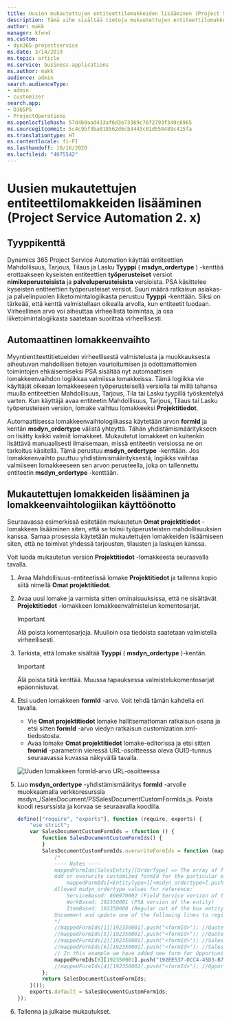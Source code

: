 ```yaml
---
title: Uusien mukautettujen entiteettilomakkeiden lisääminen (Project Service Automation 2. x)
description: Tämä aihe sisältää tietoja mukautettujen entiteettilomakkeiden lisäämisestä mahdollisuuksille, tarjouksille tai laskuille Dynamics 365 Project Service Automationin versiossa 2.x.
author: makk
manager: kfend
ms.custom:
- dyn365-projectservice
ms.date: 3/14/2019
ms.topic: article
ms.service: business-applications
ms.author: makk
audience: admin
search.audienceType:
- admin
- customizer
search.app:
- D365PS
- ProjectOperations
ms.openlocfilehash: 57d4b9aad433af6d3e73369c76f2793f349c6965
ms.sourcegitcommit: 5c4c9bf3ba018562d6cb3443c01d550489c415fa
ms.translationtype: HT
ms.contentlocale: fi-FI
ms.lasthandoff: 10/16/2020
ms.locfileid: "4075542"
---
```

# <a name="add-new-custom-entity-forms-project-service-automation-2x"></a>Uusien mukautettujen entiteettilomakkeiden lisääminen (Project Service Automation 2. x)

## <a name="type-field"></a>Tyyppikenttä 

Dynamics 365 Project Service Automation käyttää entiteettien Mahdollisuus, Tarjous, Tilaus ja Lasku **Tyyppi** ( **msdyn\_ordertype** ) -kenttää erottaakseen kyseisten entiteettien **työperusteiset** versiot **nimikeperusteisista** ja **palveluperusteisista** versioista. PSA käsittelee kyseisten entiteettien työperusteiset versiot. Suuri määrä ratkaisun asiakas- ja palvelinpuolen liiketoimintalogiikasta perustuu **Tyyppi** -kenttään. Siksi on tärkeää, että kenttä valmistellaan oikealla arvolla, kun entiteetit luodaan. Virheellinen arvo voi aiheuttaa virheellistä toimintaa, ja osa liiketoimintalogiikasta saatetaan suorittaa virheellisesti.

## <a name="automatic-form-switching"></a>Automaattinen lomakkeenvaihto

Myyntientiteettitietueiden virheellisestä valmistelusta ja muokkauksesta aiheutuvan mahdollisen tietojen vaurioitumisen ja odottamattomien toimintojen ehkäisemiseksi PSA sisältää nyt automaattisen lomakkeenvaihdon logiikkaa valmiissa lomakkeissa. Tämä logiikka vie käyttäjät oikeaan lomakkeeseen työperusteisellä versiolla tai millä tahansa muulla entiteettien Mahdollisuus, Tarjous, Tila tai Lasku tyypillä työskentelyä varten. Kun käyttäjä avaa entiteetin Mahdollisuus, Tarjous, Tilaus tai Lasku työperusteisen version, lomake vaihtuu lomakkeeksi **Projektitiedot**.

Automaattisessa lomakkeenvaihtologiikassa käytetään arvon **formId** ja kentän **msdyn\_ordertype** välistä yhteyttä. Tähän yhdistämismääritykseen on lisätty kaikki valmiit lomakkeet. Mukautetut lomakkeet on kuitenkin lisättävä manuaalisesti ilmaisemaan, missä entiteetin versiossa ne on tarkoitus käsitellä. Tämä perustuu **msdyn\_ordertype** -kenttään. Jos lomakkeenvaihto puuttuu yhdistämismäärityksestä, logiikka vaihtaa valmiiseen lomakkeeseen sen arvon perusteella, joka on tallennettu entiteetin **msdyn\_ordertype** -kenttään.

## <a name="add-custom-forms-and-turn-on-the-form-switching-logic"></a>Mukautettujen lomakkeiden lisääminen ja lomakkeenvaihtologiikan käyttöönotto

Seuraavassa esimerkissä esitetään mukautetun **Omat projektitiedot** -lomakkeen lisääminen siten, että se toimii työperusteisten mahdollisuuksien kanssa. Samaa prosessia käytetään mukautettujen lomakkeiden lisäämiseen siten, että ne toimivat yhdessä tarjousten, tilausten ja laskujen kanssa.

Voit luoda mukautetun version **Projektitiedot** -lomakkeesta seuraavalla tavalla.

1. Avaa Mahdollisuus-entiteetissä lomake **Projektitiedot** ja tallenna kopio siitä nimellä **Omat projektitiedot**.
2. Avaa uusi lomake ja varmista sitten ominaisuuksissa, että ne sisältävät **Projektitiedot** -lomakkeen lomakkeenvalmistelun komentosarjat. 

    > [!IMPORTANT]
    > Älä poista komentosarjoja. Muulloin osa tiedoista saatetaan valmistella virheellisesti.

3. Tarkista, että lomake sisältää **Tyyppi** ( **msdyn\_ordertype** )-kentän. 

    > [!IMPORTANT]
    > Älä poista tätä kenttää. Muussa tapauksessa valmistelukomentosarjat epäonnistuvat.

4. Etsi uuden lomakkeen **formId** -arvo. Voit tehdä tämän kahdella eri tavalla.

    - Vie **Omat projektitiedot** lomake hallitsemattoman ratkaisun osana ja etsi sitten **formId** -arvo viedyn ratkaisun customization.xml-tiedostosta.
    - Avaa lomake **Omat projektitiedot** lomake-editorissa ja etsi sitten **fromid** -parametrin vieressä URL-osoitteessa oleva GUID-tunnus seuraavassa kuvassa näkyvällä tavalla.

    ![Uuden lomakkeen formId-arvo URL-osoitteessa](media/how-to-add-custom-forms-in-v2.0.png)

5. Luo **msdyn\_ordertype** -yhdistämismääritys **formId** -arvolle muokkaamalla verkkoresurssia msdyn\_/SalesDocument/PSSalesDocumentCustomFormIds.js. Poista koodi resurssista ja korvaa se seuraavalla koodilla.

    ```javascript
    define(["require", "exports"], function (require, exports) {
        "use strict";
        var SalesDocumentCustomFormIds = (function () {
            function SalesDocumentCustomFormIds() {
            }
            SalesDocumentCustomFormIds.overwriteFormIds = function (mappedFormIds) {
                /*
                ---- Notes ----
                mappedFormIds[SalesEntity][OrderType] => The array of forms IDs that support particular entity and order type
                Add or overwrite customized formId for the particular entity and order type by calling:
                    mappedFormIds[<EntityType>][<msdyn_ordertype>].push("<formId>");
                Allowed msdyn_ordertype values for reference:
                    ServiceBased: 690970002 (Field Service version of the entity)
                    WorkBased: 192350001 (PSA version of the entity)
                    ItemBased: 192350000 (Regular out of the box entity)
                Uncomment and update one of the following lines to register custom PSA form for required entity:
                */      
                //mappedFormIds[1][192350001].push("<formId>"); //Quote
                //mappedFormIds[5][192350001].push("<formId>"); //Quote Line
                //mappedFormIds[2][192350001].push("<formId>"); //Sales Order
                //mappedFormIds[6][192350001].push("<formId>"); //Sales Order Line
                // In this example we have added new form for Opportunity
                mappedFormIds[0][192350001].push("192EE537-DCC4-45D3-B7AF-EA694B9113D2"); //Opportunity
                //mappedFormIds[4][192350001].push("<formId>"); //Opportunity Line
            };
            return SalesDocumentCustomFormIds;
        }());
        exports.default = SalesDocumentCustomFormIds;
    });
    ```

6. Tallenna ja julkaise mukautukset.
